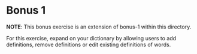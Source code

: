 # Bonus 1

**NOTE**: This bonus exercise is an extension of bonus-1 within this directory.

For this exercise, expand on your dictionary by allowing users to add definitions, remove definitions or edit existing definitions of words.